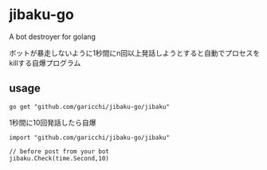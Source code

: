 # jibaku-go
A bot destroyer for golang

ボットが暴走しないように1秒間にn回以上発話しようとすると自動でプロセスをkillする自爆プログラム

## usage

```
go get "github.com/garicchi/jibaku-go/jibaku"
```

1秒間に10回発話したら自爆

```
import "github.com/garicchi/jibaku-go/jibaku"

// before post from your bot
jibaku.Check(time.Second,10)
```
